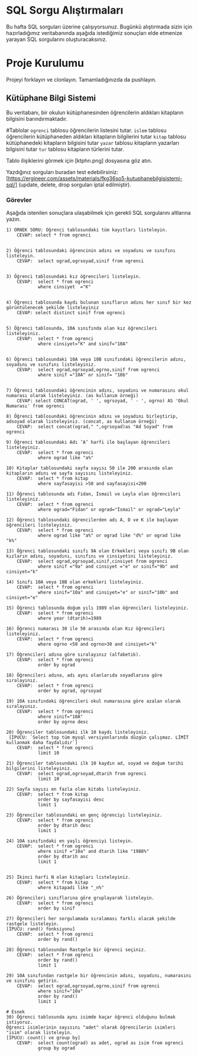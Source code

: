 # SQL Sorgu Alıştırmaları

Bu hafta SQL sorguları üzerine çalışıyorsunuz. Bugünkü alıştırmada sizin için hazırladığımız veritabanında aşağıda istediğimiz sonuçları elde etmenize yarayan SQL sorgularını oluşturacaksınız.

# Proje Kurulumu

Projeyi forklayın ve clonlayın. Tamamladığınızda da pushlayın.

## Kütüphane Bilgi Sistemi

Bu veritabanı, bir okulun kütüphanesinden öğrencilerin aldıkları kitapların bilgisini barındırmaktadır.

#Tablolar
`ogrenci` tablosu öğrencilerin listesini tutar.
`islem` tablosu öğrencilerin kütüphaneden aldıkları kitapların bilgilerini tutar
`kitap` tablosu kütüphanedeki kitapların bilgisini tutar
`yazar` tablosu kitapların yazarları bilgisini tutar
`tur` tablosu kitapların türlerini tutar.

Tablo ilişiklerini görmek için [ktphn.png] dosyasına göz atın.

Yazdığınız sorguları buradan test edebilirsiniz: [https://ergineer.com/assets/materials/fkg36so5-kutuphanebilgisistemi-sql/] (update, delete, drop sorguları iptal edilmiştir).

### Görevler

Aşağıda istenilen sonuçlara ulaşabilmek için gerekli SQL sorgularını altlarına yazın.

    1) ÖRNEK SORU: Öğrenci tablosundaki tüm kayıtları listeleyin.
    	CEVAP: select * from ogrenci


    2) Öğrenci tablosundaki öğrencinin adını ve soyadını ve sınıfını listeleyin.
     	CEVAP:  select ograd,ogrsoyad,sinif from ogrenci


    3) Öğrenci tablosundaki kız öğrencileri listeleyin.
    	CEVAP:  select * from ogrenci
    			where cinsiyet  ="K"


    4) Öğrenci tablosunda kaydı bulunan sınıfların adını her sınıf bir kez görüntülenecek şekilde listeleyiniz
    	CEVAP: select distinct sinif from ogrenci


    5) Öğrenci tablosunda, 10A sınıfında olan kız öğrencileri listeleyiniz.
    	CEVAP:  select * from ogrenci
    			where cinsiyet="K" and sinif="10A"


    6) Öğrenci tablosundaki 10A veya 10B sınıfındaki öğrencilerin adını, soyadını ve sınıfını listeleyiniz.
    	CEVAP:  select ograd,ogrsoyad,ogrno,sinif from ogrenci
    			where sinif ="10A" or sinif= "10b"


    7) Öğrenci tablosundaki öğrencinin adını, soyadını ve numarasını okul numarası olarak listeleyiniz. (as kullanım örneği)
    	CEVAP: select CONCAT(ograd, ' ', ogrsoyad, ' - ', ogrno) AS 'Okul Numarası' from ogrenci

    8) Öğrenci tablosundaki öğrencinin adını ve soyadını birleştirip, adsoyad olarak listeleyiniz. (concat, as kullanım örneği)
    	CEVAP:  select concat(ograd," ",ogrsoyad)as "Ad Soyad" from ogrenci

    9) Öğrenci tablosundaki Adı ‘A’ harfi ile başlayan öğrencileri listeleyiniz.
    	CEVAP:  select * from ogrenci
    			where ograd like "a%"

    10) Kitaplar tablosundaki sayfa sayısı 50 ile 200 arasında olan kitapların adını ve sayfa sayısını listeleyiniz.
    	CEVAP:  select * from kitap
    			where sayfasayisi >50 and sayfasayisi<200

    11) Öğrenci tablosunda adı Fidan, İsmail ve Leyla olan öğrencileri listeleyiniz.
    	CEVAP:  select * from ogrenci
    			where ograd="Fidan" or ograd="İsmail" or ograd="Leyla"

    12) Öğrenci tablosundaki öğrencilerden adı A, D ve K ile başlayan öğrencileri listeleyiniz.
    	CEVAP:  select * from ogrenci
    			where ograd like "a%" or ograd like "d%" or ograd like "k%"

    13) Öğrenci tablosundaki sınıfı 9A olan Erkekleri veya sınıfı 9B olan kızların adını, soyadını, sınıfını ve cinsiyetini listeleyiniz.
    	CEVAP:  select ograd,ogrsoyad,sinif,cinsiyet from ogrenci
    			where sinif ="9a" and cinsiyet ="e" or sinif="9b" and cinsiyet="k"

    14) Sınıfı 10A veya 10B olan erkekleri listeleyiniz.
    	CEVAP:  select * from ogrenci
    			where sinif="10a" and cinsiyet="e" or sinif="10b" and cinsiyet="e"

    15) Öğrenci tablosunda doğum yılı 1989 olan öğrencileri listeleyiniz.
    	CEVAP:  select * from ogrenci
    			where year (dtarih)=1989

    16) Öğrenci numarası 30 ile 50 arasında olan Kız öğrencileri listeleyiniz.
    	CEVAP:  select * from ogrenci
    			where ogrno <50 and ogrno>30 and cinsiyet="k"

    17) Öğrencileri adına göre sıralayınız (alfabetik).
    	CEVAP: 	select * from ogrenci
    			order by ograd

    18) Öğrencileri adına, adı aynı olanlarıda soyadlarına göre sıralayınız.
    	CEVAP:  select * from ogrenci
    			order by ograd, ogrsoyad

    19) 10A sınıfındaki öğrencileri okul numarasına göre azalan olarak sıralayınız.
    	CEVAP:  select * from ogrenci
    			where sinif="10A"
    			order by ogrno desc

    20) Öğrenciler tablosundaki ilk 10 kaydı listeleyiniz.
     [İPUCU: `Select top tüm mysql versiyonlarında düzgün çalışmaz. LİMİT kullanmak daha faydalıdır`]
    	CEVAP:  select * from ogrenci
    			limit 10

    21) Öğrenciler tablosundaki ilk 10 kaydın ad, soyad ve doğum tarihi bilgilerini listeleyiniz.
    	CEVAP:  select ograd,ogrsoyad,dtarih from ogrenci
    			limit 10

    22) Sayfa sayısı en fazla olan kitabı listeleyiniz.
    	CEVAP:  select * from kitap
    			order by sayfasayisi desc
    			limit 1

    23) Öğrenciler tablosundaki en genç öğrenciyi listeleyiniz.
    	CEVAP:  select * from ogrenci
    			order by dtarih desc
    			limit 1

    24) 10A sınıfındaki en yaşlı öğrenciyi listeyin.
    	CEVAP:  select * from ogrenci
    			where sinif ="10a" and dtarih like "1988%"
    			order by dtarih asc
    			limit 1


    25) İkinci harfi N olan kitapları listeleyiniz.
    	CEVAP:  select * from kitap
    			where kitapadi like "_n%"

    26) Öğrencileri sınıflarına göre gruplayarak listeleyin.
    	CEVAP:  select * from ogrenci
    			order by sinif

    27) Öğrencileri her sorgulamada sıralaması farklı olacak şekilde rastgele listeleyin.
    [İPUCU: rand() fonksiyonu]
    	CEVAP:  select * from ogrenci
    			order by rand()

    28) Öğrenci tablosundan Rastgele bir öğrenci seçiniz.
    	CEVAP:	select * from ogrenci
    			order by rand()
    			limit 1

    29) 10A sınıfından rastgele bir öğrencinin adını, soyadını, numarasını ve sınıfını getirin.
    	CEVAP:  select ograd,ogrsoyad,ogrno,sinif from ogrenci
    			where sinif="10a"
    			order by rand()
    			limit 1

    # Esnek
    30) Öğrenci tablosunda aynı isimde kaçar öğrenci olduğunu bulmak istiyoruz.
    Öğrenci isimlerinin sayısını "adet" olarak öğrencilerin isimleri "isim" olarak listeleyin.
    [İPUCU: count() ve group by]
    	CEVAP:  select count(ograd) as adet, ograd as isim from ogrenci
    			group by ograd
